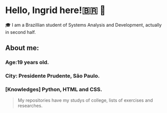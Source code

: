 # Hello, Ingrid here!🇧🇷 👋

🎓 I am a Brazillian student of Systems Analysis and Development, actually in second half. 

## About me:

### Age:19 years old.
### City: Presidente Prudente, São Paulo.
### [Knowledges] Python, HTML and CSS.

> My repositories have my studys of college, lists of exercises and researches.
